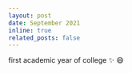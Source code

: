 ```yaml
---
layout: post
date: September 2021
inline: true
related_posts: false
---
```


first academic year of college :sparkles: :smile:
